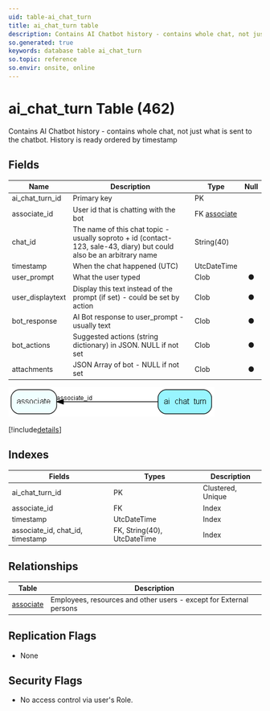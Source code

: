 ```yaml
---
uid: table-ai_chat_turn
title: ai_chat_turn table
description: Contains AI Chatbot history - contains whole chat, not just what is sent to the chatbot. History is ready ordered by timestamp
so.generated: true
keywords: database table ai_chat_turn
so.topic: reference
so.envir: onsite, online
---
```


# ai\_chat\_turn Table (462)

Contains AI Chatbot history - contains whole chat, not just what is sent to the chatbot. History is ready ordered by timestamp

## Fields

| Name | Description | Type | Null |
|------|-------------|------|:----:|
|ai\_chat\_turn\_id|Primary key|PK| |
|associate\_id|User id that is chatting with the bot|FK [associate](associate.md)| |
|chat\_id|The name of this chat topic - usually soproto + id (contact-123, sale-43, diary) but could also be an arbitrary name|String(40)| |
|timestamp|When the chat happened (UTC)|UtcDateTime| |
|user\_prompt|What the user typed|Clob|&#x25CF;|
|user\_displaytext|Display this text instead of the prompt (if set) - could be set by action|Clob|&#x25CF;|
|bot\_response|AI Bot response to user_prompt - usually text|Clob|&#x25CF;|
|bot\_actions|Suggested actions (string dictionary) in JSON. NULL if not set|Clob|&#x25CF;|
|attachments|JSON Array of bot - NULL if not set|Clob|&#x25CF;|


![ai_chat_turn table relationship diagram](./media/ai_chat_turn.png)

[!include[details](./includes/ai-chat-turn.md)]

## Indexes

| Fields | Types | Description |
|--------|-------|-------------|
|ai\_chat\_turn\_id |PK |Clustered, Unique |
|associate\_id |FK |Index |
|timestamp |UtcDateTime |Index |
|associate\_id, chat\_id, timestamp |FK, String(40), UtcDateTime |Index |

## Relationships

| Table|  Description |
|------|-------------|
|[associate](associate.md)  |Employees, resources and other users - except for External persons |


## Replication Flags

* None

## Security Flags

* No access control via user's Role.

